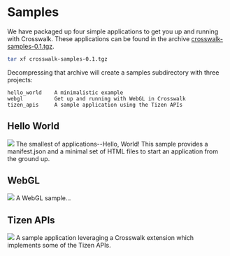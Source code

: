 # Samples
We have packaged up four simple applications to get you up and running with Crosswalk. These applications can be found in the archive <a href='https://origin-download.01.org/crosswalk/releases/crosswalk-sapmles-0.1.tgz'>crosswalk-samples-0.1.tgz</a>.
```sh
tar xf crosswalk-samples-0.1.tgz
```
Decompressing that archive will create a samples subdirectory with three projects:
```
hello_world    A minimalistic example
webgl          Get up and running with WebGL in Crosswalk
tizen_apis     A sample application using the Tizen APIs
```
## Hello World
<img class='sample-thumb' src='assets/sampapp-icon-helloworld.png'>
The smallest of applications--Hello, World! This sample provides a manifest.json and a minimal set of HTML files to start an application from the ground up.

## WebGL
<img class='sample-thumb' src='assets/sampapp-icon-webgl.png'>
A WebGL sample...

## Tizen APIs
<img class='sample-thumb' src='assets/sampapp-icon-api.png'>
A sample application leveraging a Crosswalk extension which implements some of the
Tizen APIs.